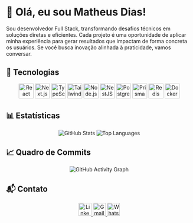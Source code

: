 
# 👋 Olá, eu sou Matheus Dias!

Sou desenvolvedor Full Stack, transformando desafios técnicos em soluções diretas e eficientes. Cada projeto é uma oportunidade de aplicar minha experiência para gerar resultados que impactam de forma concreta os usuários. Se você busca inovação alinhada à praticidade, vamos conversar.

## 🚀 Tecnologias

<p align="center">
  <img src="https://cdn.jsdelivr.net/gh/devicons/devicon/icons/react/react-original.svg" height="40" alt="React" />
  <img src="https://cdn.jsdelivr.net/gh/devicons/devicon/icons/nextjs/nextjs-original.svg" height="40" alt="Next.js" />
  <img src="https://cdn.jsdelivr.net/gh/devicons/devicon/icons/typescript/typescript-original.svg" height="40" alt="TypeScript" />
  <img src="https://cdn.simpleicons.org/tailwindcss/06B6D4" height="40" alt="Tailwind CSS" />
  <img src="https://cdn.simpleicons.org/nodedotjs/339933" height="40" alt="Node.js" />
  <img src="https://cdn.jsdelivr.net/gh/devicons/devicon/icons/nestjs/nestjs-original.svg" height="40" alt="NestJS" />
  <img src="https://cdn.simpleicons.org/postgresql/4169E1" height="40" alt="PostgreSQL" />
  <img src="https://skillicons.dev/icons?i=prisma" height="40" alt="Prisma" />
  <img src="https://cdn.simpleicons.org/redis/DC382D" height="40" alt="Redis" />
  <img src="https://cdn.simpleicons.org/docker/2496ED" height="40" alt="Docker" />
</p>

## 📊 Estatísticas

<p align="center">
  <img src="https://github-readme-stats.vercel.app/api?username=mtdias96&show_icons=true&theme=dracula&hide_border=false&include_all_commits=true&count_private=true" alt="GitHub Stats" />
  <img src="https://github-readme-stats.vercel.app/api/top-langs?username=mtdias96&locale=en&hide_title=false&layout=compact&card_width=320&langs_count=5&theme=dracula&hide_border=false" alt="Top Languages" />
</p>

## 📈 Quadro de Commits

<p align="center">
  <img src="https://github-readme-activity-graph.vercel.app/graph?username=mtdias96&theme=dracula" alt="GitHub Activity Graph" />
</p>

## 📬 Contato

<p align="center">
  <a href="https://www.linkedin.com/in/matheus-dias-482788242/" target="_blank">
    <img src="https://img.shields.io/static/v1?message=LinkedIn&logo=linkedin&label=&color=0077B5&logoColor=white&labelColor=&style=for-the-badge" height="35" alt="LinkedIn" />
  </a>
  <a href="mailto:matheusdias.front96@gmail.com" target="_blank">
    <img src="https://img.shields.io/static/v1?message=Gmail&logo=gmail&label=&color=D14836&logoColor=white&labelColor=&style=for-the-badge" height="35" alt="Gmail" />
  </a>
  <a href="https://wa.me/5513991226797" target="_blank">
    <img src="https://img.shields.io/static/v1?message=Whatsapp&logo=whatsapp&label=&color=25D366&logoColor=white&labelColor=&style=for-the-badge" height="35" alt="WhatsApp" />
  </a>
</p>

